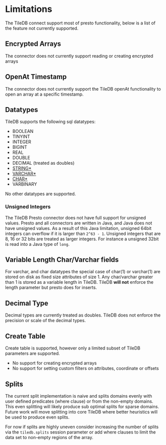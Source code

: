 # Limitations

The TileDB connect support most of presto functionality, below is a
list of the feature not currently supported.

## Encrypted Arrays

The connector does not currently support reading or creating
encrypted arrays

## OpenAt Timestamp

The connector does not currently support the TileDB openAt functionality to
open an array at a specific timestamp. 

## Datatypes

TileDB supports the following sql datatypes:

-   BOOLEAN
-   TINYINT
-   INTEGER 
-   BIGINT
-   REAL
-   DOUBLE
-   DECIMAL (treated as doubles)
-   [STRING*](#variable-length-charvarchar-fields)
-   [VARCHAR*](#variable-length-charvarchar-fields)
-   [CHAR*](#variable-length-charvarchar-fields)
-   VARBINARY

No other datatypes are supported.

### Unsigned Integers 

The TileDB Presto connector does not have full support for unsigned values.
Presto and all connectors are written in Java, and Java does not have unsigned
values. As a result of this Java limitation, unsigned 64bit integers can
overflow if it is larger than `2^63 - 1`. Unsigned integers that are 8, 16 or
32 bits are treated as larger integers. For instance a unsigned 32bit is read
into a Java type of `long`.

## Variable Length Char/Varchar fields

For varchar, and char datatypes the special case of char(1) or varchar(1)
are stored on disk as fixed size attributes of size 1. Any char/varchar greater
than 1 is stored as a variable length in TileDB. TileDB **will not** enforce
the length parameter but presto does for inserts.

## Decimal Type

Decimal types are currently treated as doubles. TileDB does not enforce the
precision or scale of the decimal types.

## Create Table

Create table is supported, however only a limited subset of TileDB parameters
are supported.

-   No support for creating encrypted arrays
-   No support for setting custom filters on attributes, coordinate or offsets


## Splits

The current split implementation is naive and splits domains evenly 
with user defined predicates (where clause) or from the non-empty domains.
This even splitting will likely produce sub optimal splits for sparse
domains. Future work will move splitting into core TileDB where better
heuristics will be used to produce even splits.

For now if splits are highly uneven consider increasing the number of splits
via the `tiledb.splits` session parameter or add where clauses to limit the
data set to non-empty regions of the array.
